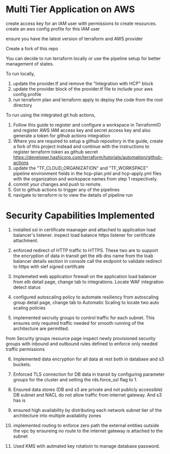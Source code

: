 Multi Tier Application on AWS
=================================

create access key for an IAM user with permissions to create resources.
create an aws config profile for this IAM user

ensure you have the latest version of terraform and AWS provider

Create a fork of this repo

You can decide to run terraform locally or use the pipeline setup for better management of states.

To run locally, 
1. update the provider.tf and remove the "Integration with HCP" block
2. update the provider block of the provider.tf file to include your aws config profile
3. run terraform plan and terraform apply to deploy the code from the root directory


To run using the integrated git hub actions,
1. Follow this guide to register and configure a workspace in TerraformIO and register AWS IAM access key and secret access key and also generate a token for github actions integration
2. Where you are required to setup a github repository in the guide, 
   create a fork of this project instead and continue with the instructions to register terraform token as github secret 
   https://developer.hashicorp.com/terraform/tutorials/automation/github-actions
4. update the "TF_CLOUD_ORGANIZATION" and "TF_WORKSPACE" pipeline environment fields in the hcp-plan.yml and hcp-apply.yml files with the organization and workspace names from step 1 respectively.
5. commit your changes and push to remote.
6. Got to github actions to trigger any of the pipelines
7. navigate to terraform io to view the details of pipeline run






Security Capabilities Implemented
=================================

1. installed ssl in certificate maanager and attached to application load balancer's listener.
inspect load balance https listener for certificate attachment. 

2. enforced redirect of HTTP traffic to HTTPS. These two are to support the encryption of data in transit
get the elb dns name from the loab balancer details section in console
call the endpoint to validate redirect to https with slef signed certifcate 

3. Implemeted web application firewall on the application load balancer
from elb detail page, change tab to integrations. Locate WAF integration detect status

4. configured autoscaling policy to automate resiliency
from autoscaling group detail page, change tab to Automatic Scaling to locate two auto scaling policies


5. implemented secruity groups to control traffic for each subnet. This ensures only required traffic needed for smooth running of the architecture are permitted.

from Security groups resource page inspect newly provisioned security groups with inbound and outbound rules defined to enforce only needed traffic permissions

6. Implemented data encryption for all data at rest both in database and s3 buckets.

7. Enforced TLS connection for DB data in transit by configuring parameter groups for the cluster and setting the rds.force_ssl flag to 1.






9. Ensured data stores (DB and s3 are private and not publicly accessible)
DB subnet and NACL do not allow traffic from internet gateway. And s3 has is 

10. ensured high availability by distributing each network subnet tier of the architecture into multiple availablity zones

11. implemented routing to enforce zero path the external entities outside the vpc by ensureing no route to the internet gateway is attached to the subnet



8. Used KMS with autmated key rotatioin to manage database password.